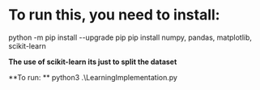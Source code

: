 # To run this, you need to install:
python -m pip install --upgrade pip
pip install numpy, pandas, matplotlib, scikit-learn

**The use of scikit-learn its just to split the dataset**

**To run: ** python3 .\LearningImplementation.py